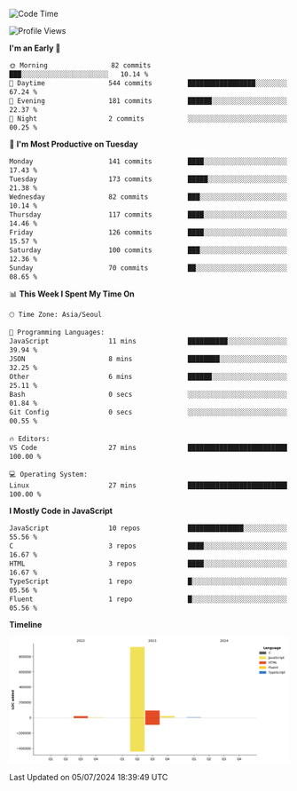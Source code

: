 <!--START_SECTION:waka-->
![Code Time](http://img.shields.io/badge/Code%20Time-64%20hrs%2039%20mins-blue)

![Profile Views](http://img.shields.io/badge/Profile%20Views-0-blue)

**I'm an Early 🐤** 

```text
🌞 Morning                82 commits          ███░░░░░░░░░░░░░░░░░░░░░░   10.14 % 
🌆 Daytime                544 commits         █████████████████░░░░░░░░   67.24 % 
🌃 Evening                181 commits         ██████░░░░░░░░░░░░░░░░░░░   22.37 % 
🌙 Night                  2 commits           ░░░░░░░░░░░░░░░░░░░░░░░░░   00.25 % 
```
📅 **I'm Most Productive on Tuesday** 

```text
Monday                   141 commits         ████░░░░░░░░░░░░░░░░░░░░░   17.43 % 
Tuesday                  173 commits         █████░░░░░░░░░░░░░░░░░░░░   21.38 % 
Wednesday                82 commits          ███░░░░░░░░░░░░░░░░░░░░░░   10.14 % 
Thursday                 117 commits         ████░░░░░░░░░░░░░░░░░░░░░   14.46 % 
Friday                   126 commits         ████░░░░░░░░░░░░░░░░░░░░░   15.57 % 
Saturday                 100 commits         ███░░░░░░░░░░░░░░░░░░░░░░   12.36 % 
Sunday                   70 commits          ██░░░░░░░░░░░░░░░░░░░░░░░   08.65 % 
```


📊 **This Week I Spent My Time On** 

```text
🕑︎ Time Zone: Asia/Seoul

💬 Programming Languages: 
JavaScript               11 mins             ██████████░░░░░░░░░░░░░░░   39.94 % 
JSON                     8 mins              ████████░░░░░░░░░░░░░░░░░   32.25 % 
Other                    6 mins              ██████░░░░░░░░░░░░░░░░░░░   25.11 % 
Bash                     0 secs              ░░░░░░░░░░░░░░░░░░░░░░░░░   01.84 % 
Git Config               0 secs              ░░░░░░░░░░░░░░░░░░░░░░░░░   00.55 % 

🔥 Editors: 
VS Code                  27 mins             █████████████████████████   100.00 % 

💻 Operating System: 
Linux                    27 mins             █████████████████████████   100.00 % 
```

**I Mostly Code in JavaScript** 

```text
JavaScript               10 repos            ██████████████░░░░░░░░░░░   55.56 % 
C                        3 repos             ████░░░░░░░░░░░░░░░░░░░░░   16.67 % 
HTML                     3 repos             ████░░░░░░░░░░░░░░░░░░░░░   16.67 % 
TypeScript               1 repo              █░░░░░░░░░░░░░░░░░░░░░░░░   05.56 % 
Fluent                   1 repo              █░░░░░░░░░░░░░░░░░░░░░░░░   05.56 % 
```



**Timeline**

![Lines of Code chart](https://raw.githubusercontent.com/project-dy/project-dy/main/assets/bar_graph.png)


 Last Updated on 05/07/2024 18:39:49 UTC
<!--END_SECTION:waka-->
